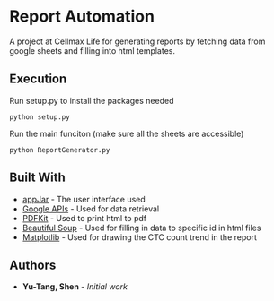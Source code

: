 # Report Automation

A project at Cellmax Life for generating reports by fetching data from google sheets and filling into html templates.

## Execution

Run setup.py to install the packages needed
```
python setup.py
```
Run the main funciton (make sure all the sheets are accessible)
```
python ReportGenerator.py
```


## Built With

* [appJar](http://appjar.info/) - The user interface used
* [Google APIs](https://developers.google.com/sheets/api/quickstart/python) - Used for data retrieval
* [PDFKit](https://pdfkit.org/) - Used to print html to pdf
* [Beautiful Soup](https://www.crummy.com/software/BeautifulSoup/bs4/doc/) - Used for filling in data to specific id in html files
* [Matplotlib](https://matplotlib.org/) - Used for drawing the CTC count trend in the report

## Authors

* **Yu-Tang, Shen** - *Initial work*
